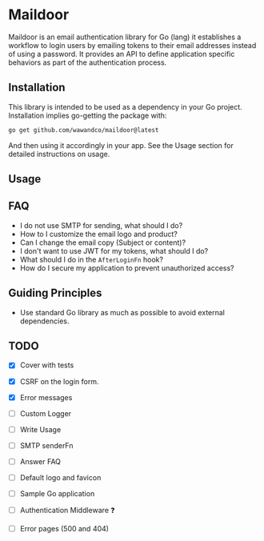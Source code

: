 # Maildoor

Maildoor is an email authentication library for Go (lang) it establishes a workflow to login users by emailing tokens to their email addresses instead of using a password. It provides an API to define application specific behaviors as part of the authentication process.

## Installation

This library is intended to be used as a dependency in your Go project. Installation implies go-getting the package with:

```sh
go get github.com/wawandco/maildoor@latest
```

And then using it accordingly in your app. See the Usage section for detailed instructions on usage.
## Usage

## FAQ

- I do not use SMTP for sending, what should I do?
- How to I customize the email logo and product?
- Can I change the email copy (Subject or content)?
- I don't want to use JWT for my tokens, what should I do?
- What should I do in the `AfterLoginFn` hook?
- How do I secure my application to prevent unauthorized access?

## Guiding Principles

- Use standard Go library as much as possible to avoid external dependencies.
## TODO

- [x] Cover with tests
- [x] CSRF on the login form. 
- [x] Error messages
- [ ] Custom Logger
- [ ] Write Usage
- [ ] SMTP senderFn
- [ ] Answer FAQ
- [ ] Default logo and favicon
- [ ] Sample Go application
- [ ] Authentication Middleware ❓
- [ ] Error pages (500 and 404)


